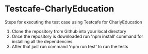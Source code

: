 # Testcafe-CharlyEducation 

Steps for executing the test case using Testcafe for CharlyEducation

1.	Clone the repository from Github into your local directory
2.	Once the repository is downloaded run 'npm install' command for installing all the dependencies
3.	After that just run command 'npm run test' to run the tests
